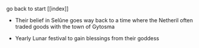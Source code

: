 go back to start [[index]]

- Their belief in Selûne goes way back to a time where the Netheril often traded goods with the town of Gytosma
    
- Yearly Lunar festival to gain blessings from their goddess
    